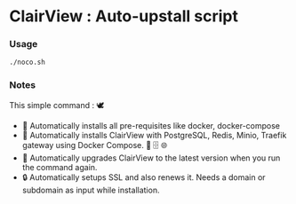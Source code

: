 # ClairView : Auto-upstall script

### Usage

```bash
./noco.sh
````

### Notes

This simple command : 🕊
- 🐳 Automatically installs all pre-requisites like docker, docker-compose
- 🚀 Automatically installs ClairView with PostgreSQL, Redis, Minio, Traefik gateway using Docker Compose. 🐘 🗄️ 🌐
- 🔄 Automatically upgrades ClairView to the latest version when you run the command again.
- 🔒 Automatically setups SSL and also renews it. Needs a domain or subdomain as input while installation.
